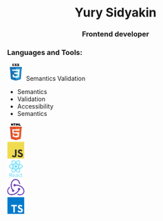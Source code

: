 <h1 align="center">Yury Sidyakin</h1>
<h3 align="center">Frontend developer</h3>

<h3 align="left">Languages and Tools:</h3>

<p align="left"> 
  <div>
    <img src="https://raw.githubusercontent.com/devicons/devicon/master/icons/css3/css3-original-wordmark.svg" alt="css3" width="40" height="40"/>  Semantics Validation
<ul>
  <li>Semantics</li>
  <li>Validation</li>
  <li>Accessibility</li>
  <li>Semantics</li>
</ul>
  </div>

  <div>
    <img src="https://raw.githubusercontent.com/devicons/devicon/master/icons/html5/html5-original-wordmark.svg" alt="html5" width="40" height="40"/> 
  </div>
  
  <div>
    <img src="https://raw.githubusercontent.com/devicons/devicon/master/icons/javascript/javascript-original.svg" alt="javascript" width="40" height="40"/> 
  </div>

  <div>
    <img src="https://raw.githubusercontent.com/devicons/devicon/master/icons/react/react-original-wordmark.svg" alt="react" width="40" height="40"/> 
  </div>

  <div>
    <img src="https://raw.githubusercontent.com/devicons/devicon/master/icons/redux/redux-original.svg" alt="redux" width="40" height="40"/> 
  </div>

  <div>
    <img src="https://raw.githubusercontent.com/devicons/devicon/master/icons/typescript/typescript-original.svg" alt="typescript" width="40" height="40"/> 
  </div>
</p>
